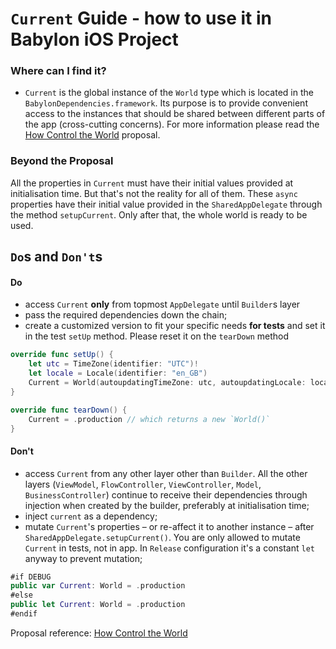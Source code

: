 # `Current` Guide - how to use it in Babylon iOS Project

### Where can I find it?
- `Current` is the global instance of the `World` type which is located in the `BabylonDependencies.framework`.
Its purpose is to provide convenient access to the instances that should be shared between different parts of the app (cross-cutting concerns). 
For more information please read the [How Control the World](/Cookbook/Proposals/ControlTheWorld.md) proposal.

### Beyond the Proposal
All the properties in `Current` must have their initial values provided at initialisation time. 
But that's not the reality for all of them. These `async` properties have their initial value provided in the `SharedAppDelegate` through the method `setupCurrent`. Only after that, the whole world is ready to be used.

## `Do`s and `Don't`s

#### Do
- access `Current` **only** from topmost `AppDelegate` until `Builder`s layer
- pass the required dependencies down the chain;
- create a customized version to fit your specific needs **for tests** and set it in the test `setUp` method. Please reset it on the `tearDown` method 
```swift
override func setUp() {
    let utc = TimeZone(identifier: "UTC")!
    let locale = Locale(identifier: "en_GB")
    Current = World(autoupdatingTimeZone: utc, autoupdatingLocale: locale)
}

override func tearDown() {
    Current = .production // which returns a new `World()`
}
```
#### Don't
- access `Current` from any other layer other than `Builder`. All the other layers (`ViewModel`, `FlowController`, `ViewController`, `Model`, `BusinessController`) continue to receive their dependencies through injection when created by the builder, preferably at initialisation time;
- inject `current` as a dependency;
- mutate `Current`'s properties – or re-affect it to another instance – after `SharedAppDelegate.setupCurrent()`. You are only allowed to mutate `Current` in tests, not in app. In `Release` configuration it's a constant `let` anyway to prevent mutation;
```swift
#if DEBUG
public var Current: World = .production
#else
public let Current: World = .production
#endif
```

Proposal reference: [How Control the World](https://github.com/Babylonpartners/ios-playbook/blob/master/Cookbook/Proposals/ControlTheWorld.md)
